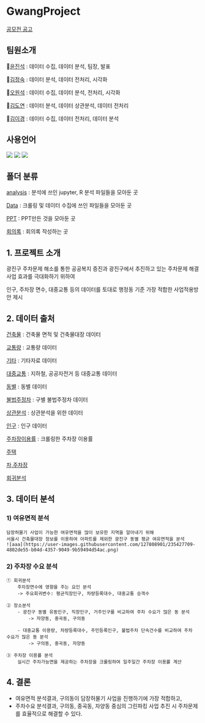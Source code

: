 # GwangProject
[공모전 공고](https://gwangjin.go.kr/portal/bbs/B0000003/view.do?nttId=6034623&menuNo=200192)

## 팀원소개
🦝[윤진석](https://github.com/Decoyer-71/GwangProject/tree/master/Analysis%20(Notebook)/%EC%9C%A4%EC%A7%84%EC%84%9D) : 데이터 수집, 데이터 분석, 팀장, 발표

🐼[김정숙](https://github.com/Decoyer-71/GwangProject/tree/master/Analysis%20(Notebook)/%EA%B9%80%EC%A0%95%EC%88%99) : 데이터 분석, 데이터 전처리, 시각화

🦦[오원석](https://github.com/Decoyer-71/GwangProject/tree/master/Analysis%20(Notebook)/%EC%98%A4%EC%9B%90%EC%84%9D) : 데이터 수집, 데이터 분석, 전처리, 시각화

👻[김도연](https://github.com/Decoyer-71/GwangProject/tree/master/Analysis%20(Notebook)/%EA%B9%80%EB%8F%84%EC%97%B0) : 데이터 분석, 데이터 상관분석, 데이터 전처리

🦊[김이경](https://github.com/Decoyer-71/GwangProject/tree/master/Analysis%20(Notebook)/%EA%B9%80%EC%9D%B4%EA%B2%BD) : 데이터 수집, 데이터 전처리, 데이터 분석

## 사용언어
<a href="https://www.python.org/" target="_blank"><img src="https://img.shields.io/badge/Python-3776AB?style=flat&logo=python&logoColor=white"/></a>
<a href="https://www.r-project.org/" target="_blank"><img src="https://img.shields.io/badge/R-276DC3?style=flat&logo=r&logoColor=white"/></a>
<a href="https://jupyter.org/" target="_blank"><img src="https://img.shields.io/badge/Jupyter-F37626?style=flat&logo=jupyter&logoColor=white"/></a>

## 폴더 분류

[analysis](https://github.com/Decoyer-71/GwangProject/tree/master/Analysis%20(Notebook)) : 분석에 쓰인 jupyter, R 분석 파일들을 모아둔 곳

[Data](https://github.com/Decoyer-71/GwangProject/tree/master/Data) : 크롤링 및 데이터 수집에 쓰인 파일들을 모아둔 곳 

[PPT](https://github.com/Decoyer-71/GwangProject/tree/master/PPT) : PPT만든 것을 모아둔 곳

[회의록](https://github.com/Decoyer-71/GwangProject/tree/master/회의록) : 회의록 작성하는 곳

## 1. 프로젝트 소개

광진구 주차문제 해소를 통한 공공복지 증진과 광진구에서 추진하고 있는 주차문제 해결 사업 효과를 극대화하기 위하여

인구, 주차장 면수, 대중교통 등의 데이터를 토대로 행정동 기준 가장 적합한 사업적용방안 제시

## 2. 데이터 출처
[건축물](https://github.com/Decoyer-71/GwangProject/tree/master/Data/%EA%B1%B4%EC%B6%95%EB%AC%BC) : 건축물 면적 및 건축물대장 데이터

[교통량](https://github.com/Decoyer-71/GwangProject/tree/master/Data/%EA%B5%90%ED%86%B5%EB%9F%89) : 교통량 데이터

[기타](https://github.com/Decoyer-71/GwangProject/tree/master/Data/%EA%B8%B0%ED%83%80) : 기타자료 데이터

[대중교통](https://github.com/Decoyer-71/GwangProject/tree/master/Data/%EB%8C%80%EC%A4%91%EA%B5%90%ED%86%B5) : 지하철, 공공자전거 등 대중교통 데이터

[동별](https://github.com/Decoyer-71/GwangProject/tree/master/Data/%EB%8F%99%EB%B3%84) : 동별 데이터

[불법주정차](https://github.com/Decoyer-71/GwangProject/tree/master/Data/%EB%B6%88%EB%B2%95%EC%A3%BC%EC%A0%95%EC%B0%A8) : 구별 불법주정차 데이터

[상관분석](https://github.com/Decoyer-71/GwangProject/tree/master/Data/%EC%83%81%EA%B4%80%EB%B6%84%EC%84%9D) : 상관분석을 위한 데이터

[인구](https://github.com/Decoyer-71/GwangProject/tree/master/Data/%EC%9D%B8%EA%B5%AC) : 인구 데이터

[주차장이용률](https://github.com/Decoyer-71/GwangProject/tree/master/Data/%EC%A3%BC%EC%B0%A8%EC%9E%A5%EC%9D%B4%EC%9A%A9%EB%A5%A0) : 크롤링한 주차장 이용률

[주택](https://github.com/Decoyer-71/GwangProject/tree/master/Data/%EC%A3%BC%ED%83%9D)

[차,주차장](https://github.com/Decoyer-71/GwangProject/tree/master/Data/%EC%B0%A8%2C%EC%A3%BC%EC%B0%A8%EC%9E%A5)

[회귀분석](https://github.com/Decoyer-71/GwangProject/tree/master/Data/%ED%9A%8C%EA%B7%80%EB%B6%84%EC%84%9D)

## 3. 데이터 분석
### 1) 여유면적 분석
    담장허물기 사업이 가능한 여유면적을 많이 보유한 지역을 알아내기 위해 
    서울시 건축물대장 정보를 이용하여 아파트를 제외한 광진구 동별 평균 여유면적을 분석
    ![aaa](https://user-images.githubusercontent.com/127808901/235427709-4802de55-b04d-4357-9049-9b59494d54ac.png)

    
### 2) 주차장 수요 분석
    ① 회귀분석
        주차장면수에 영향을 주는 요인 분석
        -> 주요회귀변수: 평균직장인구, 차량등록대수, 대중교통 승객수
    
    ② 장소분석
        - 광진구 동별 유동인구, 직장인구, 거주인구를 비교하여 주차 수요가 많은 동 분석
            -> 자양동, 중곡동, 구의동
       
        - 대중교통 이용량, 차량등록대수, 주민등록인구, 불법주차 단속건수를 비교하여 주차 수요가 많은 동 분석
            -> 구의동, 중곡동, 자양동
            
    ③ 주차장 이용률 분석
        실시간 주차가능면을 제공하는 주차장을 크롤링하여 일주일간 주차장 이용률 계산
        
## 4. 결론
- 여유면적 분석결과, 구의동이 담장허물기 사업을 진행하기에 가장 적합하고,
- 주차수요 분석결과, 구의동, 중곡동, 자양동 중심의 그린파킹 사업 추진 시 주차문제를 효율적으로 해결할 수 있다.
  

